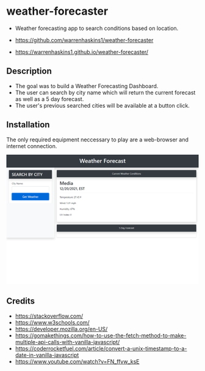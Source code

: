 # weather-forecaster

- Weather forecasting app to search conditions based on location. 

- https://github.com/warrenhaskins1/weather-forecaster
- https://warrenhaskins1.github.io/weather-forecaster/

## Description

- The goal was to build a Weather Forecasting Dashboard. 
- The user can search by city name which will return the current forecast as well as a 5 day forecast.
- The user's previous searched cities will be available at a button click.

## Installation
The only required equipment neccessary to play are a web-browser and internet connection.


![image](assets/images/weatherScreenshot.png)
    
## Credits
- https://stackoverflow.com/
- https://www.w3schools.com/
- https://developer.mozilla.org/en-US/
- https://gomakethings.com/how-to-use-the-fetch-method-to-make-multiple-api-calls-with-vanilla-javascript/
- https://coderrocketfuel.com/article/convert-a-unix-timestamp-to-a-date-in-vanilla-javascript
- https://www.youtube.com/watch?v=FN_ffvw_ksE
